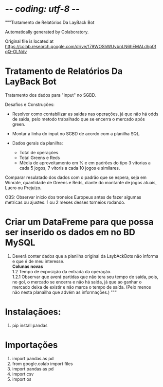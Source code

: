 # -*- coding: utf-8 -*-
"""Tratamento de  Relatórios Da LayBack Bot

Automatically generated by Colaboratory.

Original file is located at
    https://colab.research.google.com/drive/179WOShWUvbnLN6hEMALdhp0fqQ-OLNdv

# Tratamento de  Relatórios Da LayBack Bot

Tratamento dos dados para "input" no SGBD.

Desafios e Construções:

- Resolver como contabilizar as saidas nas operações, já que não há odds de saida, pelo metodo trabalhado que se encerra o mercado após green.

- Montar a linha do input no SGBD de acordo com a planilha SQL.
- Dados gerais da planilha:
  - Total de operações
  - Total Greens e Reds
  - Média de aproveitamento em % e em padrões do tipo 3 vitorias a cada 5 jogos, 7 vitoris a cada 10 jogos e similares.

Comparar resulatado dos dados com o padrão que se espera, seja em Winrate, quantidade de Greens e Reds, diante do montante de jogos atuais, Lucro ou Prejuízo.

OBS: Observar inicio dos troneios Europeus antes de fazer algumas metricas ou ajustes. 1 ou 2 meses desses torneios rodando.


# Criar um DataFreme para que possa ser inserido os dados em no BD MySQL

1. Deverá conter dados que a planilha original da LaybAckBots não informa e que é de meu interesse.<br>
    **Colunas novas**<br>
  1.2 Tempo de exposição da entrada da operação.<br>
      1.2.1 Observar que averá partidas que não tera seu tempo de saída, pois, no gol, o mercado se encerra e não há saida, já que ao ganhar o mercado deixa de existir e não marca o tempo de saída. (Pelo menos não nesta planailha que advém as informações.)
"""

# Instalaçãoes:

1. pip install pandas

# Importações

1. import pandas as pd
2. from google.colab import files
3. import pandas as pd
4. import csv
5. import os